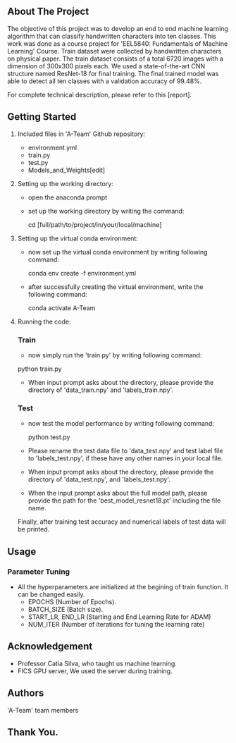 <!-- ABOUT THE PROJECT -->
## About The Project
The objective of this project was to develop an end to end machine learning algorithm that can classify handwritten characters into ten classes. This work was done as a course project for 'EEL5840: Fundamentals of Machine Learning' Course. Train dataset were collected by handwritten characters on physical paper. The train dataset consists of a total 6720 images with a dimension of 300x300 pixels each. We used a state-of-the-art CNN structure named ResNet-18 for final training. The final trained model was able to detect all ten classes with a validation accuracy of 99.48%. 

For complete technical description, please refer to this [report].


<!-- GETTING STARTED -->
## Getting Started
1. Included files in 'A-Team' Github repository: 

	- environment.yml
	- train.py
	- test.py
	- Models_and_Weights[edit]

2. Setting up the working directory:

	- open the anaconda prompt
	- set up the working directory by writing the command:
		
		cd [full/path/to/project/in/your/local/machine]

3. Setting up the virtual conda environment:

	- now set up the virtual conda environment by writing following command:

		conda env create -f environment.yml
   - after successfully creating the virtual environment, write the following command:

     conda activate A-Team
            
4. Running the code:

	### Train
  
     -  now simply run the 'train.py' by writing following command:

      python train.py
          
     - When input prompt asks about the directory, please provide the directory of 'data_train.npy' and 'labels_train.npy'.
	
	### Test 
     
     - now test the model performance by writing following command:
		
		 python test.py 
     
     - Please rename the test data file to 'data_test.npy' and test label file to 'labels_test.npy', if these have any other names in your local file.
     
     - When input prompt asks about the directory, please provide the directory of 'data_test.npy', and 'labels_test.npy'.
     
     - When the input prompt asks about the full model path, please provide the path for the 'best_model_resnet18.pt' including the file name.
     
     Finally, after training test accuracy and numerical labels of test data will be printed.
     
     
<!-- Usage -->
## Usage

### Parameter Tuning
 
   - All the hyperparameters are initialized at the begining of train function. It can be changed easily.
      - EPOCHS (Number of Epochs).
      - BATCH_SIZE (Batch size).
      - START_LR, END_LR (Starting and End Learning Rate for ADAM)
      - NUM_ITER (Number of iterations for tuning the learning rate)   

<!-- Acknowledgement -->
## Acknowledgement

- Professor Catia Silva, who taught us machine learning.
- FICS GPU server, We used the server during training.


<!-- Authors -->
## Authors
'A-Team' team members

## Thank You.
